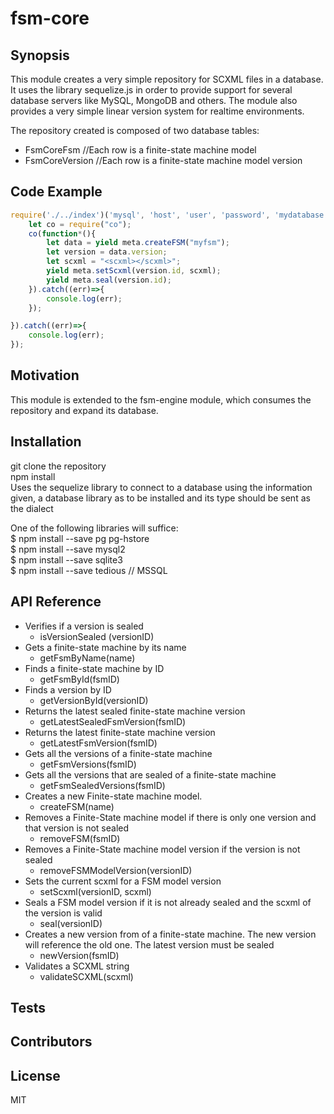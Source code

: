 # fsm-core

## Synopsis

This module creates a very simple repository for SCXML files in a database. It uses the library sequelize.js in order to provide support for several database servers like MySQL, MongoDB and others. The module also provides a very simple linear version system for realtime environments. 

The repository created is composed of two database tables:
- FsmCoreFsm //Each row is a finite-state machine model
- FsmCoreVersion //Each row is a finite-state machine model version

## Code Example
```javascript
require('./../index')('mysql', 'host', 'user', 'password', 'mydatabase', {logging: false}).then(function (meta) {
    let co = require("co");
    co(function*(){
        let data = yield meta.createFSM("myfsm");
        let version = data.version;
        let scxml = "<scxml></scxml>";
        yield meta.setScxml(version.id, scxml);
        yield meta.seal(version.id);
    }).catch((err)=>{
        console.log(err);
    });

}).catch((err)=>{
    console.log(err);
});
```
## Motivation

This module is extended to the fsm-engine module, which consumes the repository and expand its database.

## Installation

git clone the repository  
npm install  
Uses the sequelize library to connect to a database using the information given, a database library as to be installed and its type should be sent as the dialect  

  One of the following libraries will suffice:  
$ npm install --save pg pg-hstore  
$ npm install --save mysql2  
$ npm install --save sqlite3  
$ npm install --save tedious // MSSQL  

## API Reference

- Verifies if a version is sealed
  - isVersionSealed (versionID)
- Gets a finite-state machine by its name
  - getFsmByName(name)
- Finds a finite-state machine by ID
  - getFsmById(fsmID)
- Finds a version by ID
  - getVersionById(versionID)
- Returns the latest sealed finite-state machine version
  - getLatestSealedFsmVersion(fsmID)
- Returns the latest finite-state machine version
  - getLatestFsmVersion(fsmID)
- Gets all the versions of a finite-state machine
  - getFsmVersions(fsmID)
- Gets all the versions that are sealed of a finite-state machine
  - getFsmSealedVersions(fsmID)
- Creates a new Finite-state machine model.
  - createFSM(name)
- Removes a Finite-State machine model if there is only one version and that version is not sealed
  - removeFSM(fsmID)
- Removes a Finite-State machine model version if the version is not sealed
  - removeFSMModelVersion(versionID)
- Sets the current scxml for a FSM model version
  - setScxml(versionID, scxml)
- Seals a FSM model version if it is not already sealed and the scxml of the version is valid
  - seal(versionID)
- Creates a new version from of a finite-state machine. The new version will reference the old one. The latest version must be sealed
  - newVersion(fsmID)
- Validates a SCXML string
  - validateSCXML(scxml)


## Tests

## Contributors

## License

MIT
